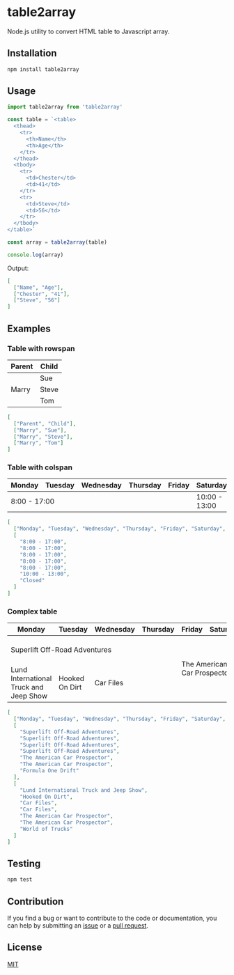 # table2array

Node.js utility to convert HTML table to Javascript array.

## Installation

```sh
npm install table2array
```

## Usage

```js
import table2array from 'table2array'

const table = `<table>
  <thead>
    <tr>
      <th>Name</th>
      <th>Age</th>
    </tr>
  </thead>
  <tbody>
    <tr>
      <td>Chester</td>
      <td>41</td>
    </tr>
    <tr>
      <td>Steve</td>
      <td>56</td>
    </tr>
  </tbody>
</table>`

const array = table2array(table)

console.log(array)
```

Output:

```json
[
  ["Name", "Age"],
  ["Chester", "41"],
  ["Steve", "56"]
]
```

## Examples

### Table with rowspan

<table>
  <thead>
    <tr>
      <th>Parent</th>
      <th>Child</th>
    </tr>
  </thead>
  <tbody>
    <tr>
      <td rowspan="3">Marry</td>
      <td>Sue</td>
    </tr>
    <tr>
      <td>Steve</td>
    </tr>
    <tr>
      <td>Tom</td>
    </tr>
  </tbody>
</table>

```json
[
  ["Parent", "Child"],
  ["Marry", "Sue"],
  ["Marry", "Steve"],
  ["Marry", "Tom"]
]
```

### Table with colspan

<table>
  <thead>
    <tr>
      <th>Monday</th>
      <th>Tuesday</th>
      <th>Wednesday</th>
      <th>Thursday</th>
      <th>Friday</th>
      <th>Saturday</th>
      <th>Sunday</th>
    </tr>
  </thead>
  <tbody>
    <tr>
      <td colspan="5">8:00 - 17:00</td>
      <td>10:00 - 13:00</td>
      <td>Closed</td>
    </tr>
  </tbody>
</table>

```json
[
  ["Monday", "Tuesday", "Wednesday", "Thursday", "Friday", "Saturday", "Sunday"],
  [
    "8:00 - 17:00",
    "8:00 - 17:00",
    "8:00 - 17:00",
    "8:00 - 17:00",
    "8:00 - 17:00",
    "10:00 - 13:00",
    "Closed"
  ]
]
```

### Complex table

<table>
  <thead>
    <tr>
      <th>Monday</th>
      <th>Tuesday</th>
      <th>Wednesday</th>
      <th>Thursday</th>
      <th>Friday</th>
      <th>Saturday</th>
      <th>Sunday</th>
    </tr>
  </thead>
  <tbody>
    <tr>
      <td colspan="4">Superlift Off-Road Adventures</td>
      <td rowspan="2" colspan="2">The American Car Prospector</td>
      <td>Formula One Drift</td>
    </tr>
    <tr>
      <td>Lund International Truck and Jeep Show</td>
      <td>Hooked On Dirt</td>
      <td colspan="2">Car Files</td>
      <td>World of Trucks</td>
    </tr>
  </tbody>
</table>

```json
[
  ["Monday", "Tuesday", "Wednesday", "Thursday", "Friday", "Saturday", "Sunday"],
  [
    "Superlift Off-Road Adventures",
    "Superlift Off-Road Adventures",
    "Superlift Off-Road Adventures",
    "Superlift Off-Road Adventures",
    "The American Car Prospector",
    "The American Car Prospector",
    "Formula One Drift"
  ],
  [
    "Lund International Truck and Jeep Show",
    "Hooked On Dirt",
    "Car Files",
    "Car Files",
    "The American Car Prospector",
    "The American Car Prospector",
    "World of Trucks"
  ]
]
```

## Testing

```sh
npm test
```

## Contribution

If you find a bug or want to contribute to the code or documentation, you can help by submitting an [issue](https://github.com/freearhey/table2array/issues) or a [pull request](https://github.com/freearhey/table2array/pulls).

## License

[MIT](LICENSE)
